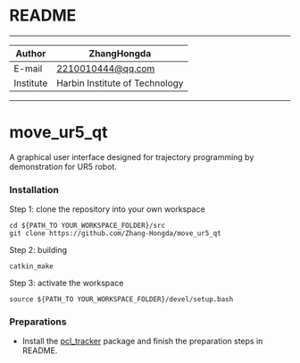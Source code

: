 README
==============================

****
|Author|ZhangHongda|
|------|-----------------|
|E-mail|2210010444@qq.com|
|Institute|Harbin Institute of Technology|
****
# move_ur5_qt
A graphical user interface designed for trajectory programming by demonstration for UR5 robot.
### Installation
Step 1: clone the repository into your own workspace
```
cd ${PATH_TO YOUR_WORKSPACE_FOLDER}/src
git clone https://github.com/Zhang-Hongda/move_ur5_qt
```
Step 2: building
```
catkin_make
```
Step 3: activate the workspace
```
source ${PATH_TO YOUR_WORKSPACE_FOLDER}/devel/setup.bash
```
### Preparations
* Install the [pcl_tracker](../pcl_tracker) package and finish the preparation steps in README.
